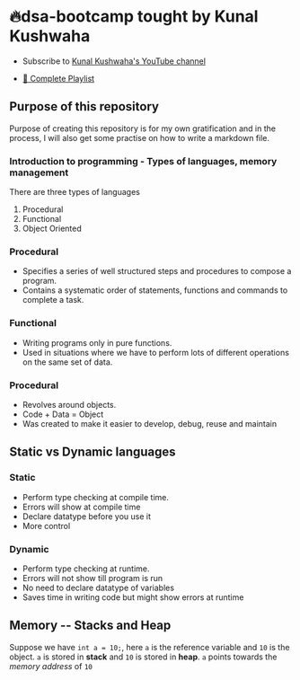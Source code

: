 # 🔥dsa-bootcamp tought by Kunal Kushwaha

- Subscribe to [Kunal Kushwaha's YouTube channel](https://www.youtube.com/KunalKushwaha?sub_confirmation=1)

- [📂 Complete Playlist](https://www.youtube.com/playlist?list=PL9gnSGHSqcnr_DxHsP7AW9ftq0AtAyYqJ)

## Purpose of this repository

Purpose of creating this repository is for my own gratification and in the process, I will also get some practise on how to write a markdown file.

### Introduction to programming - Types of languages, memory management

There are three types of languages

<ol>
  <li>Procedural</li>
  <li>Functional</li>
  <li>Object Oriented</li>
</ol>

### Procedural
<ul>
  <li>Specifies a series of well structured steps and procedures to compose a program.</li>
  <li>Contains a systematic order of statements, functions and commands to complete a task.</li>
</ul>

### Functional
<ul>
  <li>Writing programs only in pure functions.</li>
  <li>Used in situations where we have to perform lots of different operations on
  the same set of data.</li>
</ul>

### Procedural
<ul>
  <li>Revolves around objects.</li>
  <li>Code + Data = Object</li>
  <li>Was created to make it easier to develop, debug, reuse and maintain</li>
</ul>


## Static vs Dynamic languages

### Static
<ul>
  <li>Perform type checking at compile time.</li>
  <li>Errors will show at compile time</li>
  <li>Declare datatype before you use it</li>
  <li>More control</li>
</ul>

### Dynamic
<ul>
  <li>Perform type checking at runtime.</li>
  <li>Errors will not show till program is run</li>
  <li>No need to declare datatype of variables</li>
  <li>Saves time in writing code but might show errors at runtime</li>
</ul>

## Memory -- Stacks and Heap

Suppose we have ```int a = 10;```, here ```a``` is the reference variable and
```10``` is the object.
```a``` is stored in <b>stack</b> and ```10``` is stored in <b>heap</b>.
```a```  points towards the <em>memory address</em> of ```10```   